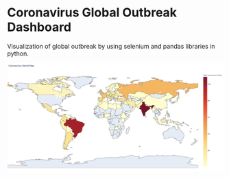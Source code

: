 # Coronavirus Global Outbreak Dashboard

Visualization of global outbreak by using selenium and pandas libraries in python.

![alt](Global%20Outbreak%2013-02-2021.png)
